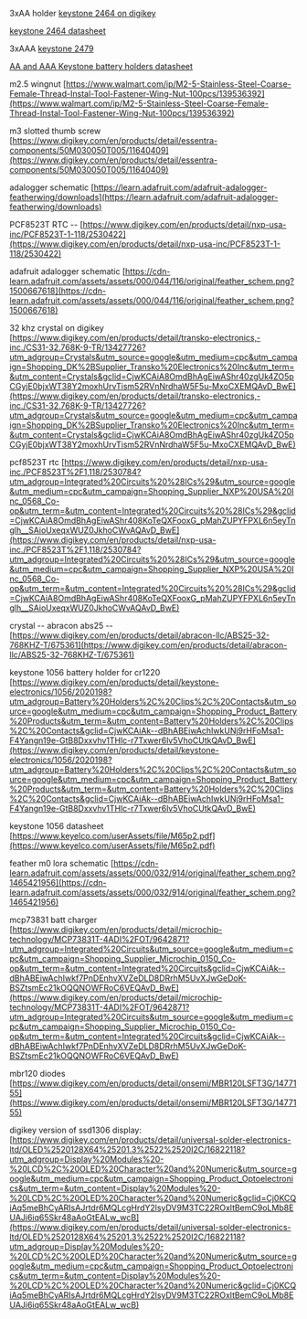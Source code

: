 
3xAA holder [keystone 2464 on digikey](https://www.digikey.com/en/products/detail/keystone-electronics/2464/303813?utm_adgroup=Battery%20Holders%2C%20Clips%2C%20Contacts&utm_source=google&utm_medium=cpc&utm_campaign=Shopping_Product_Battery%20Products&utm_term=&utm_content=Battery%20Holders%2C%20Clips%2C%20Contacts&gclid=Cj0KCQiA5NSdBhDfARIsALzs2EDxuh6IgCxwKD-gGiZrVjyGcqaCVPM8S2MJg16LCm9Hyk8qJxBTWYcaApDFEALw_wcB)

[keystone 2464 datasheet](https://www.keyelco.com/userAssets/file/M65p28.pdf)

3xAAA [keystone 2479](https://www.digikey.com/en/products/detail/keystone-electronics/2479/303824)

[AA and AAA Keystone battery holders datasheet](https://www.keyelco.com/userAssets/file/M65p28.pdf)

m2.5 wingnut [https://www.walmart.com/ip/M2-5-Stainless-Steel-Coarse-Female-Thread-Instal-Tool-Fastener-Wing-Nut-100pcs/139536392](https://www.walmart.com/ip/M2-5-Stainless-Steel-Coarse-Female-Thread-Instal-Tool-Fastener-Wing-Nut-100pcs/139536392)

m3 slotted thumb screw [https://www.digikey.com/en/products/detail/essentra-components/50M030050T005/11640409](https://www.digikey.com/en/products/detail/essentra-components/50M030050T005/11640409)

adalogger schematic [https://learn.adafruit.com/adafruit-adalogger-featherwing/downloads](https://learn.adafruit.com/adafruit-adalogger-featherwing/downloads)

PCF8523T RTC -- [https://www.digikey.com/en/products/detail/nxp-usa-inc/PCF8523T-1-118/2530422](https://www.digikey.com/en/products/detail/nxp-usa-inc/PCF8523T-1-118/2530422)

adafruit adalogger schematic [https://cdn-learn.adafruit.com/assets/assets/000/044/116/original/feather_schem.png?1500667618](https://cdn-learn.adafruit.com/assets/assets/000/044/116/original/feather_schem.png?1500667618)

32 khz crystal on digikey [https://www.digikey.com/en/products/detail/transko-electronics,-inc./CS31-32.768K-9-TR/13427726?utm_adgroup=Crystals&utm_source=google&utm_medium=cpc&utm_campaign=Shopping_DK%2BSupplier_Transko%20Electronics%20Inc&utm_term=&utm_content=Crystals&gclid=CjwKCAiA8OmdBhAgEiwAShr40zgUk4ZO5pCGyjE0bjxWT38Y2moxhUrvTism52RVnNrdhaW5F5u-MxoCXEMQAvD_BwE](https://www.digikey.com/en/products/detail/transko-electronics,-inc./CS31-32.768K-9-TR/13427726?utm_adgroup=Crystals&utm_source=google&utm_medium=cpc&utm_campaign=Shopping_DK%2BSupplier_Transko%20Electronics%20Inc&utm_term=&utm_content=Crystals&gclid=CjwKCAiA8OmdBhAgEiwAShr40zgUk4ZO5pCGyjE0bjxWT38Y2moxhUrvTism52RVnNrdhaW5F5u-MxoCXEMQAvD_BwE)

pcf8523T rtc [https://www.digikey.com/en/products/detail/nxp-usa-inc./PCF8523T%2F1,118/2530784?utm_adgroup=Integrated%20Circuits%20%28ICs%29&utm_source=google&utm_medium=cpc&utm_campaign=Shopping_Supplier_NXP%20USA%20Inc_0568_Co-op&utm_term=&utm_content=Integrated%20Circuits%20%28ICs%29&gclid=CjwKCAiA8OmdBhAgEiwAShr408KoTeQXFooxG_pMahZUPYFPXL6n5eyTnglh__SAioUxeqxWUZ0JkhoCWvAQAvD_BwE](https://www.digikey.com/en/products/detail/nxp-usa-inc./PCF8523T%2F1,118/2530784?utm_adgroup=Integrated%20Circuits%20%28ICs%29&utm_source=google&utm_medium=cpc&utm_campaign=Shopping_Supplier_NXP%20USA%20Inc_0568_Co-op&utm_term=&utm_content=Integrated%20Circuits%20%28ICs%29&gclid=CjwKCAiA8OmdBhAgEiwAShr408KoTeQXFooxG_pMahZUPYFPXL6n5eyTnglh__SAioUxeqxWUZ0JkhoCWvAQAvD_BwE)

crystal -- abracon abs25 -- [https://www.digikey.com/en/products/detail/abracon-llc/ABS25-32-768KHZ-T/675361](https://www.digikey.com/en/products/detail/abracon-llc/ABS25-32-768KHZ-T/675361)

keystone 1056 battery holder for cr1220 [https://www.digikey.com/en/products/detail/keystone-electronics/1056/2020198?utm_adgroup=Battery%20Holders%2C%20Clips%2C%20Contacts&utm_source=google&utm_medium=cpc&utm_campaign=Shopping_Product_Battery%20Products&utm_term=&utm_content=Battery%20Holders%2C%20Clips%2C%20Contacts&gclid=CjwKCAiAk--dBhABEiwAchIwkUNj9rHFoMsa1-F4Yangn19e-GtB8Dxxvhv1THlc-r7Txwer6lv5VhoCUtkQAvD_BwE](https://www.digikey.com/en/products/detail/keystone-electronics/1056/2020198?utm_adgroup=Battery%20Holders%2C%20Clips%2C%20Contacts&utm_source=google&utm_medium=cpc&utm_campaign=Shopping_Product_Battery%20Products&utm_term=&utm_content=Battery%20Holders%2C%20Clips%2C%20Contacts&gclid=CjwKCAiAk--dBhABEiwAchIwkUNj9rHFoMsa1-F4Yangn19e-GtB8Dxxvhv1THlc-r7Txwer6lv5VhoCUtkQAvD_BwE)

keystone 1056 datasheet [https://www.keyelco.com/userAssets/file/M65p2.pdf](https://www.keyelco.com/userAssets/file/M65p2.pdf)

feather m0 lora schematic [https://cdn-learn.adafruit.com/assets/assets/000/032/914/original/feather_schem.png?1465421956](https://cdn-learn.adafruit.com/assets/assets/000/032/914/original/feather_schem.png?1465421956)

mcp73831 batt charger [https://www.digikey.com/en/products/detail/microchip-technology/MCP73831T-4ADI%2FOT/9642871?utm_adgroup=Integrated%20Circuits&utm_source=google&utm_medium=cpc&utm_campaign=Shopping_Supplier_Microchip_0150_Co-op&utm_term=&utm_content=Integrated%20Circuits&gclid=CjwKCAiAk--dBhABEiwAchIwkf7PnDEnhvXVZeDLD8DRrhM5UvXJwGeDoK-BSZtsmEc21kOQQNOWFRoC6VEQAvD_BwE](https://www.digikey.com/en/products/detail/microchip-technology/MCP73831T-4ADI%2FOT/9642871?utm_adgroup=Integrated%20Circuits&utm_source=google&utm_medium=cpc&utm_campaign=Shopping_Supplier_Microchip_0150_Co-op&utm_term=&utm_content=Integrated%20Circuits&gclid=CjwKCAiAk--dBhABEiwAchIwkf7PnDEnhvXVZeDLD8DRrhM5UvXJwGeDoK-BSZtsmEc21kOQQNOWFRoC6VEQAvD_BwE)

mbr120 diodes [https://www.digikey.com/en/products/detail/onsemi/MBR120LSFT3G/1477155](https://www.digikey.com/en/products/detail/onsemi/MBR120LSFT3G/1477155)

digikey version of ssd1306 display: [https://www.digikey.com/en/products/detail/universal-solder-electronics-ltd/OLED%2520128X64%25201.3%2522%2520I2C/16822118?utm_adgroup=Display%20Modules%20-%20LCD%2C%20OLED%20Character%20and%20Numeric&utm_source=google&utm_medium=cpc&utm_campaign=Shopping_Product_Optoelectronics&utm_term=&utm_content=Display%20Modules%20-%20LCD%2C%20OLED%20Character%20and%20Numeric&gclid=Cj0KCQiAq5meBhCyARIsAJrtdr6MQLcgHrdY2lsyDV9M3TC22ROxltBemC9oLMb8EUAJi6iq65Skr48aAoGtEALw_wcB](https://www.digikey.com/en/products/detail/universal-solder-electronics-ltd/OLED%2520128X64%25201.3%2522%2520I2C/16822118?utm_adgroup=Display%20Modules%20-%20LCD%2C%20OLED%20Character%20and%20Numeric&utm_source=google&utm_medium=cpc&utm_campaign=Shopping_Product_Optoelectronics&utm_term=&utm_content=Display%20Modules%20-%20LCD%2C%20OLED%20Character%20and%20Numeric&gclid=Cj0KCQiAq5meBhCyARIsAJrtdr6MQLcgHrdY2lsyDV9M3TC22ROxltBemC9oLMb8EUAJi6iq65Skr48aAoGtEALw_wcB)
